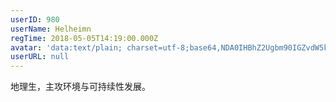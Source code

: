 ```yaml
---
userID: 980
userName: Helheimn
regTime: 2018-05-05T14:19:00.000Z
avatar: 'data:text/plain; charset=utf-8;base64,NDA0IHBhZ2Ugbm90IGZvdW5kCg=='
userURL: null
---
```


地理生，主攻环境与可持续性发展。
